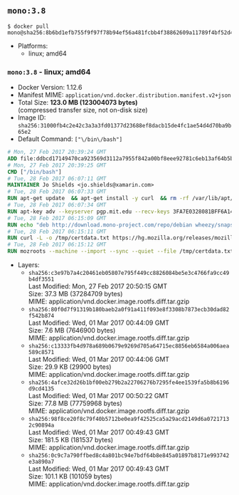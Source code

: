 ## `mono:3.8`

```console
$ docker pull mono@sha256:8b6bd1efb755f9f97f78b94ef56a481fcbb4f38862609a11789f4bf52d477d66
```

-	Platforms:
	-	linux; amd64

### `mono:3.8` - linux; amd64

-	Docker Version: 1.12.6
-	Manifest MIME: `application/vnd.docker.distribution.manifest.v2+json`
-	Total Size: **123.0 MB (123004073 bytes)**  
	(compressed transfer size, not on-disk size)
-	Image ID: `sha256:31000fb4c2e42c3a3a3fd01377d23688ef8dacb15de4fc1ae54d4d70ba9b65e2`
-	Default Command: `["\/bin\/bash"]`

```dockerfile
# Mon, 27 Feb 2017 20:39:24 GMT
ADD file:ddbcd17149470ca923569d3112a7955f842a00bf8eee92781c6eb13af64b5b82 in / 
# Mon, 27 Feb 2017 20:39:25 GMT
CMD ["/bin/bash"]
# Tue, 28 Feb 2017 06:07:11 GMT
MAINTAINER Jo Shields <jo.shields@xamarin.com>
# Tue, 28 Feb 2017 06:07:33 GMT
RUN apt-get update 	&& apt-get install -y curl 	&& rm -rf /var/lib/apt/lists/*
# Tue, 28 Feb 2017 06:07:34 GMT
RUN apt-key adv --keyserver pgp.mit.edu --recv-keys 3FA7E0328081BFF6A14DA29AA6A19B38D3D831EF
# Tue, 28 Feb 2017 06:15:09 GMT
RUN echo "deb http://download.mono-project.com/repo/debian wheezy/snapshots/3.8.0 main" > /etc/apt/sources.list.d/mono-xamarin.list         && echo "deb http://download.mono-project.com/repo/debian 38-security main" >> /etc/apt/sources.list.d/mono-xamarin.list 	&& apt-get update 	&& apt-get install -y mono-devel fsharp mono-vbnc nuget 	&& rm -rf /var/lib/apt/lists/*
# Tue, 28 Feb 2017 06:15:11 GMT
RUN curl -L -o /tmp/certdata.txt https://hg.mozilla.org/releases/mozilla-release/raw-file/5d447d9abfdf/security/nss/lib/ckfw/builtins/certdata.txt
# Tue, 28 Feb 2017 06:15:12 GMT
RUN mozroots --machine --import --sync --quiet --file /tmp/certdata.txt
```

-	Layers:
	-	`sha256:c3e97b7a4c20461eb05807e795f449cc8826084be5e3c4766fa9cc49b4df3551`  
		Last Modified: Mon, 27 Feb 2017 20:50:15 GMT  
		Size: 37.3 MB (37284709 bytes)  
		MIME: application/vnd.docker.image.rootfs.diff.tar.gzip
	-	`sha256:80f0d7f91319b180baeb2a0f91a411f093e8f3308b7873ecb30dad82f542b874`  
		Last Modified: Wed, 01 Mar 2017 00:44:09 GMT  
		Size: 7.6 MB (7646900 bytes)  
		MIME: application/vnd.docker.image.rootfs.diff.tar.gzip
	-	`sha256:c13333fb4d978a689b0679e9269d705a64715ec8856eb6584a006aea589c8571`  
		Last Modified: Wed, 01 Mar 2017 00:44:06 GMT  
		Size: 29.9 KB (29900 bytes)  
		MIME: application/vnd.docker.image.rootfs.diff.tar.gzip
	-	`sha256:4afce32d26b1bf00eb279b2a22706276b7295fe4ee1539fa5b8b6196d9cd4135`  
		Last Modified: Wed, 01 Mar 2017 00:50:22 GMT  
		Size: 77.8 MB (77759968 bytes)  
		MIME: application/vnd.docker.image.rootfs.diff.tar.gzip
	-	`sha256:98f8ce20f8c79f40b5712be0ea9f42525ca5a29acd2149d6a07217132c90894a`  
		Last Modified: Wed, 01 Mar 2017 00:49:43 GMT  
		Size: 181.5 KB (181537 bytes)  
		MIME: application/vnd.docker.image.rootfs.diff.tar.gzip
	-	`sha256:0c9c7a790ffbed8c4a801bc94e7bdf64b8e845a01897b8171e993742e3a890a7`  
		Last Modified: Wed, 01 Mar 2017 00:49:43 GMT  
		Size: 101.1 KB (101059 bytes)  
		MIME: application/vnd.docker.image.rootfs.diff.tar.gzip
